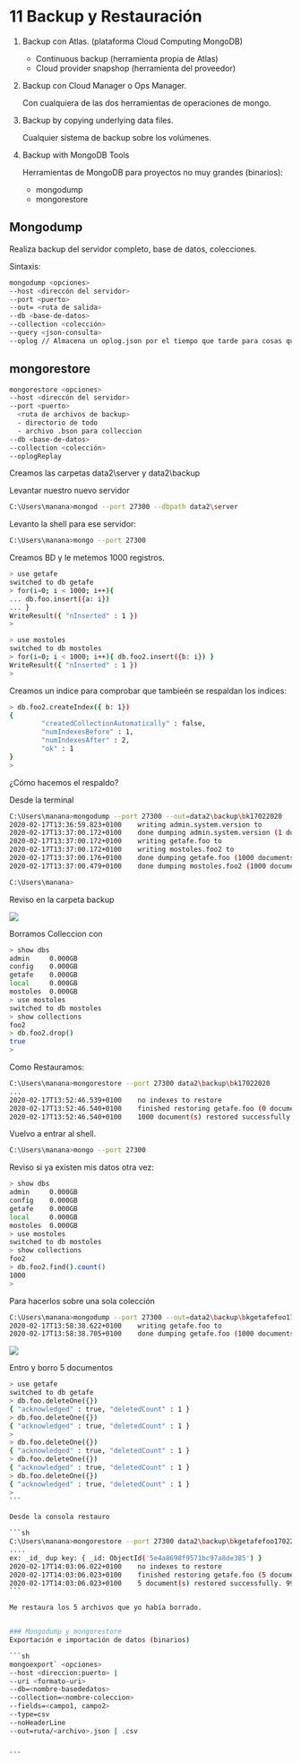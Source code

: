 # 11 Backup y Restauración

1. Backup con Atlas. (plataforma Cloud Computing MongoDB)
   * Continuous backup (herramienta propia de Atlas)
   * Cloud provider snapshop (herramienta del proveedor)

2. Backup con Cloud Manager o Ops Manager.
   
   Con cualquiera de las dos herramientas de operaciones de mongo.

3. Backup by copying underlying data files.
   
   Cualquier sistema de backup sobre los volúmenes.

4. Backup with MongoDB Tools

   Herramientas de MongoDB para proyectos no muy grandes (binarios):
   
   * mongodump
   * mongorestore
   

## Mongodump

Realiza backup del servidor completo, base de datos, colecciones.

Sintaxis:

```sh
mongodump <opciones>
--host <direccón del servidor>
--port <puerto>
--out= <ruta de salida>
--db <base-de-datos>
--collection <colección>
--query <json-consulta>
--oplog // Almacena un oplog.json por el tiempo que tarde para cosas que se generen mientras se hace el respaldo
```

## mongorestore

```sh
mongorestore <opciones>
--host <direccón del servidor>
--port <puerto>
  <ruta de archivos de backup>
  - directorio de todo
  - archivo .bson para colleccion
--db <base-de-datos>
--collection <colección>
--oplogReplay
```

Creamos las carpetas data2\server y data2\backup

Levantar nuestro nuevo servidor
```sh
C:\Users\manana>mongod --port 27300 --dbpath data2\server
```

Levanto la shell para ese servidor:

```sh
C:\Users\manana>mongo --port 27300
```

Creamos BD y le metemos 1000 registros.

```sh
> use getafe
switched to db getafe
> for(i=0; i < 1000; i++){
... db.foo.insert({a: i})
... }
WriteResult({ "nInserted" : 1 })
>

> use mostoles
switched to db mostoles
> for(i=0; i < 1000; i++){ db.foo2.insert({b: i}) }
WriteResult({ "nInserted" : 1 })
>
```

Creamos un indice para comprobar que tambieén se respaldan los indices:

```sh
> db.foo2.createIndex({ b: 1})
{
        "createdCollectionAutomatically" : false,
        "numIndexesBefore" : 1,
        "numIndexesAfter" : 2,
        "ok" : 1
}
>     
```

¿Cómo hacemos el respaldo?

Desde la terminal

```sh
C:\Users\manana>mongodump --port 27300 --out=data2\backup\bk17022020
2020-02-17T13:36:59.823+0100    writing admin.system.version to
2020-02-17T13:37:00.172+0100    done dumping admin.system.version (1 document)
2020-02-17T13:37:00.172+0100    writing getafe.foo to
2020-02-17T13:37:00.172+0100    writing mostoles.foo2 to
2020-02-17T13:37:00.176+0100    done dumping getafe.foo (1000 documents)
2020-02-17T13:37:00.479+0100    done dumping mostoles.foo2 (1000 documents)

C:\Users\manana>             
```

Reviso en la carpeta backup

<img src="/images/backup.png">



Borramos Colleccion con 
```sh
> show dbs
admin     0.000GB
config    0.000GB
getafe    0.000GB
local     0.000GB
mostoles  0.000GB
> use mostoles
switched to db mostoles
> show collections
foo2
> db.foo2.drop()
true
>      
```

Como Restauramos:

```sh
C:\Users\manana>mongorestore --port 27300 data2\backup\bk17022020 
...
2020-02-17T13:52:46.539+0100    no indexes to restore
2020-02-17T13:52:46.540+0100    finished restoring getafe.foo (0 documents, 1000 failures)
2020-02-17T13:52:46.540+0100    1000 document(s) restored successfully. 1000 document(s) failed to restore.
```
Vuelvo a entrar al shell.

```sh
C:\Users\manana>mongo --port 27300
```

Reviso si ya existen mis datos otra vez:

```sh
> show dbs
admin     0.000GB
config    0.000GB
getafe    0.000GB
local     0.000GB
mostoles  0.000GB
> use mostoles
switched to db mostoles
> show collections
foo2
> db.foo2.find().count()
1000
>       
```

Para hacerlos sobre una sola colección
```sh
C:\Users\manana>mongodump --port 27300 --out=data2\backup\bkgetafefoo17022020 --db "getafe" --collection "foo"
2020-02-17T13:58:38.622+0100    writing getafe.foo to
2020-02-17T13:58:38.705+0100    done dumping getafe.foo (1000 documents)
```

<img src="/images/backupcoleccion.png">

Entro y borro 5 documentos

````sh
> use getafe
switched to db getafe
> db.foo.deleteOne({})
{ "acknowledged" : true, "deletedCount" : 1 }
> db.foo.deleteOne({})
{ "acknowledged" : true, "deletedCount" : 1 }
>
> db.foo.deleteOne({})
{ "acknowledged" : true, "deletedCount" : 1 }
> db.foo.deleteOne({})
{ "acknowledged" : true, "deletedCount" : 1 }
> db.foo.deleteOne({})
{ "acknowledged" : true, "deletedCount" : 1 }
>            
```

Desde la consola restauro

```sh
C:\Users\manana>mongorestore --port 27300 data2\backup\bkgetafefoo17022020\getafe\foo.bson --db "getafe" --collection "foo" 
....
ex: _id_ dup key: { _id: ObjectId('5e4a8698f9571bc97a8de385') }
2020-02-17T14:03:06.022+0100    no indexes to restore
2020-02-17T14:03:06.023+0100    finished restoring getafe.foo (5 documents, 995 failures)
2020-02-17T14:03:06.023+0100    5 document(s) restored successfully. 995 document(s) failed to restore.
```

Me restaura los 5 archivos que yo había borrado.


### Mongodump y mongorestore
Exportación e importación de datos (binarios)

```sh
mongoexport` <opciones>
--host <direccion:puerto> |
--uri <formato-uri>
--db=<nombre-basededatos>
--collection=<nombre-coleccion>
--fields=<campo1, campo2>
--type=csv
--noHeaderLine
--out=ruta/<archivo>.json | .csv


```

